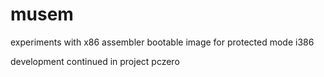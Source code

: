 # musem
experiments with x86 assembler bootable image for protected mode i386

development continued in project pczero

